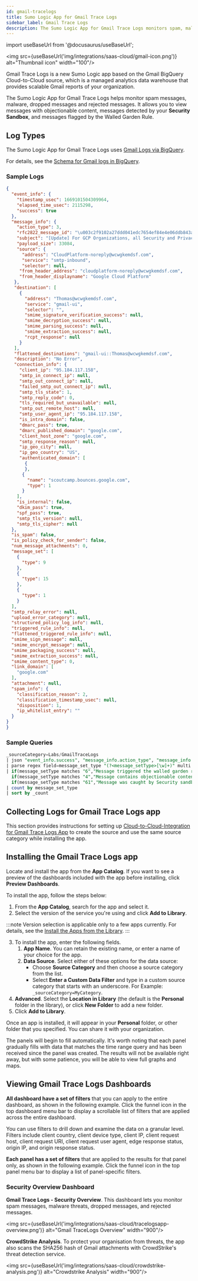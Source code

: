 ```yaml
---
id: gmail-tracelogs
title: Sumo Logic App for Gmail Trace Logs
sidebar_label: Gmail Trace Logs
description: The Sumo Logic App for Gmail Trace Logs monitors spam, malware threats, dropped messages, and rejected messages.
---
```


import useBaseUrl from '@docusaurus/useBaseUrl';

<img src={useBaseUrl('img/integrations/saas-cloud/gmail-icon.png')} alt="Thumbnail icon" width="100"/>

Gmail Trace Logs is a new Sumo Logic app based on the Gmail BigQuery Cloud-to-Cloud source, which is a managed analytics data warehouse that provides scalable Gmail reports of your organization.

The Sumo Logic App for Gmail Trace Logs helps monitor spam messages, malware, dropped messages and rejected messages. It allows you to view messages with objectionable content, messages detected by your **Security Sandbox**, and messages flagged by the Walled Garden Rule.

## Log Types

The Sumo Logic App for Gmail Trace Logs uses [Gmail Logs via BigQuery](https://support.google.com/a/topic/7233311?hl=en&ref_topic=2683886).

For details, see the [Schema for Gmail logs in BigQuery](https://support.google.com/a/answer/7230050?hl=en&ref_topic=7233311).

### Sample Logs

```json
{
  "event_info": {
    "timestamp_usec": 1669101504309964,
    "elapsed_time_usec": 2115298,
    "success": true
  },
  "message_info": {
    "action_type": 3,
    "rfc2822_message_id": "\u003c2f9102a27ddd041edc7654ef84e4e06ddb843aba-20231242-111224498@wcwgkemdsf.com\u003e",
    "subject": "[Update] For GCP Organizations, all Security and Privacy Notifications will be sent through Advisory Notifications",
    "payload_size": 33084,
    "source": {
      "address": "CloudPlatform-noreply@wcwgkemdsf.com",
      "service": "smtp-inbound",
      "selector": null,
     "from_header_address": "cloudplatform-noreply@wcwgkemdsf.com",
     "from_header_displayname": "Google Cloud Platform"
   },
   "destination": [
     {
       "address": "Thomas@wcwgkemdsf.com",
       "service": "gmail-ui",
       "selector": "",
       "smime_signature_verification_success": null,
       "smime_decryption_success": null,
       "smime_parsing_success": null,
       "smime_extraction_success": null,
       "rcpt_response": null
     }
   ],
   "flattened_destinations": "gmail-ui::Thomas@wcwgkemdsf.com",
   "description": "No Error",
   "connection_info": {
     "client_ip": "95.184.117.158",
     "smtp_in_connect_ip": null,
     "smtp_out_connect_ip": null,
     "failed_smtp_out_connect_ip": null,
     "smtp_tls_state": 1,
     "smtp_reply_code": 0,
     "tls_required_but_unavailable": null,
     "smtp_out_remote_host": null,
     "smtp_user_agent_ip": "95.184.117.158",
     "is_intra_domain": false,
     "dmarc_pass": true,
     "dmarc_published_domain": "google.com",
     "client_host_zone": "google.com",
     "smtp_response_reason": null,
     "ip_geo_city": null,
     "ip_geo_country": "US",
     "authenticated_domain": [
       {
       },
      {
        "name": "scoutcamp.bounces.google.com",
        "type": 1
      }
    ],
    "is_internal": false,
    "dkim_pass": true,
    "spf_pass": true,
    "smtp_tls_version": null,
    "smtp_tls_cipher": null
  },
  "is_spam": false,
  "is_policy_check_for_sender": false,
  "num_message_attachments": 0,
  "message_set": [
    {
      "type": 9
    },
    {
      "type": 15
    },
    {
      "type": 1
    }
  ],
  "smtp_relay_error": null,
  "upload_error_category": null,
  "structured_policy_log_info": null,
  "triggered_rule_info": null,
  "flattened_triggered_rule_info": null,
  "smime_sign_message": null,
  "smime_encrypt_message": null,
  "smime_packaging_success": null,
  "smime_extraction_success": null,
  "smime_content_type": 0,
  "link_domain": [
    "google.com"
  ],
  "attachment": null,
  "spam_info": {
    "classification_reason": 2,
    "classification_timestamp_usec": null,
    "disposition": 1,
    "ip_whitelist_entry": ""
  }
}
}
```

### Sample Queries

```sql title="Gmail messages classifications"
_sourceCategory=Labs/GmailTraceLogs
| json "event_info.success", "message_info.action_type", "message_info.attachment[*].file_extension_type", "message_info.attachment", "message_info.subject", "message_info.attachment[*].malware_family", "message_info.attachment[*].sha256", "message_info.connection_info.client_ip", "message_info.connection_info.ip_geo_city", "message_info.connection_info.ip_geo_country", "message_info.connection_info.is_internal", "message_info.connection_info.smtp_response_reason", "message_info.connection_info.smtp_reply_code", "message_info.connection_info.smtp_tls_state", "message_info.destination[*].address", "message_info.is_spam", "message_info.spam_info.classification_reason", "message_info.spam_info.disposition", "message_info.message_set[*].type", "message_info.source.address" as is_event_success, action_type, file_extension_type, message_attachment, message_subject, message_malware_family, message_sha256, client_ip,  client_city,  client_country, is_message_internal, smtp_response_reason, smtp_reply_code, smtp_tls_state, destination_email, is_spam, spam_classification_reason, spam_disposition, message_set_type, message_source_email  nodrop
| parse regex field=message_set_type "(?<message_setType>[\w]+)" multi
| if(message_setType matches "6","Message triggered the walled garden rule you configured that restricts messages to authorized addresses or domains.",
  if(message_setType matches "4","Message contains objectionable content, as defined by one of your policies.",
  if(message_setType matches "61","Message was caught by Security sandbox.", "Other Type, Check message_set_type Field for more info."))) as message_set_type
| count by message_set_type
| sort by _count
```

## Collecting Logs for Gmail Trace Logs app

This section provides instructions for setting up [Cloud-to-Cloud-Integration for Gmail Trace Logs App](/docs/send-data/hosted-collectors/cloud-to-cloud-integration-framework/gmail-tracelogs-source.md) to create the source and use the same source category while installing the app.

## Installing the Gmail Trace Logs app

Locate and install the app from the **App Catalog**. If you want to see a preview of the dashboards included with the app before installing, click **Preview Dashboards**.

To install the app, follow the steps below:
1. From the **App Catalog**, search for the app and select it.
2. Select the version of the service you're using and click **Add to Library**.

:::note
Version selection is applicable only to a few apps currently. For details, see the [Install the Apps from the Library](/docs/get-started/apps-integrations#install-apps-from-the-library).
:::

3. To install the app, enter the following fields.
   1. **App Name**. You can retain the existing name, or enter a name of your choice for the app.
   2. **Data Source**. Select either of these options for the data source:
      * Choose **Source Category** and then choose a source category from the list.
      * Select **Enter a Custom Data Filter** and type in a custom source category that starts with an underscore. For Example: `_sourceCategory=MyCategory`.
4. **Advanced**. Select the **Location in Library** (the default is the **Personal** folder in the library), or click **New Folder** to add a new folder.
5. Click **Add to Library**.

Once an app is installed, it will appear in your **Personal** folder, or other folder that you specified. You can share it with your organization.

The panels will begin to fill automatically. It's worth noting that each panel gradually fills with data that matches the time range query and has been received since the panel was created. The results will not be available right away, but with some patience, you will be able to view full graphs and maps.

## Viewing Gmail Trace Logs Dashboards

**All dashboard have a set of filters** that you can apply to the entire dashboard, as shown in the following example. Click the funnel icon in the top dashboard menu bar to display a scrollable list of filters that are applied across the entire dashboard.

You can use filters to drill down and examine the data on a granular level. Filters include client country, client device type, client IP, client request host, client request URI, client request user agent, edge response status, origin IP, and origin response status.

**Each panel has a set of filters** that are applied to the results for that panel only, as shown in the following example. Click the funnel icon in the top panel menu bar to display a list of panel-specific filters.

### Security Overview Dashboard

**Gmail Trace Logs - Security Overview**. This dashboard lets you monitor spam messages, malware threats, dropped messages, and rejected messages.

<img src={useBaseUrl('img/integrations/saas-cloud/tracelogsapp-overview.png')} alt="Gmail TraceLogs Overview" width="900"/>

**CrowdStrike Analysis**. To protect your organisation from threats, the app also scans the SHA256 hash of Gmail attachments with CrowdStrike's threat detection service.

<img src={useBaseUrl('img/integrations/saas-cloud/crowdstrike-analysis.png')} alt="Crowdstrike Analysis" width="900"/>
